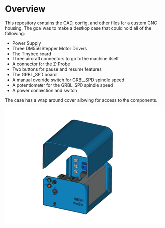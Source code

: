 # Overview
This repository contains the CAD, config, and other files for a custom CNC housing. The goal was to make a destkop case that could hold all of the following:
-  Power Supply
-  Three DM556 Stepper Motor Drivers
-  The Tinybee board
-  Three aircraft connectors to go to the machine itself
-  A connector for the Z-Probe
-  Two buttons for pause and resume features
-  The GRBL_SPD board
-  A manual override switch for GRBL_SPD spindle speed
-  A potentiometer for the GRBL_SPD spindle speed
-  A power connection and switch

The case has a wrap around cover allowing for access to the components.

![Case Design](/IMAGES/Front_With_Cover_Off.png)
